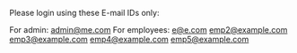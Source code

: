 Please login using these E-mail IDs only:

For admin: admin@me.com
For employees:
e@e.com
emp2@example.com
emp3@example.com
emp4@example.com
emp5@example.com
